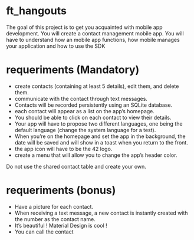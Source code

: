 # ft_hangouts
The goal of this project is to get you acquainted with mobile app development. You will create a contact management mobile app. You will have to understand how an mobile app functions, how mobile manages your application and how to use the SDK


# requeriments (Mandatory)

*  create contacts (containing at least 5 details), edit them, and delete them.<br/> 
*  communicate with the contact through text messages.<br/>
*  Contacts will be recorded persistently using an SQLite database.<br/>
*  each contact will appear as a list on the app’s homepage.<br/>
*  You should be able to click on each contact to view their details.<br/>
*  Your app will have to propose two different languages, one being the default language (change the system language for a test).<br/>
*  When you’re on the homepage and set the app in the background, the date will be saved and will show in a toast when you return to the front.<br/>
*  the app icon will have to be the 42 logo.<br/>
*  create a menu that will allow you to change the app’s header color.<br/>


Do not use the shared contact table and create your own.


# requeriments (bonus)
* Have a picture for each contact.
* When receiving a text message, a new contact is instantly created with the number
as the contact name.
* It’s beautiful ! Material Design is cool !
* You can call the contact